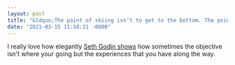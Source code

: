 ```yaml
---
layout: post
title: "&ldquo;The point of skiing isn’t to get to the bottom. The point is how it feels on your way there.&rdquo;"
date: "2021-03-15 11:10:31 -0600"
---
```


I really love how elegantly [Seth Godin shows](https://seths.blog/2021/02/the-easy-way-down/) how sometimes the objective isn't where your going but the experiences that you have along the way.
